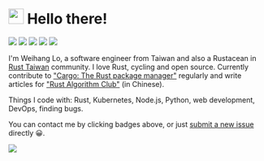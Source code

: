 # <img src="https://emojis.slackmojis.com/emojis/images/1531849430/4246/blob-sunglasses.gif?1531849430" width="30"/> Hello there!

[![][resume-badge]][resume] [![][telegram-badge]](https://t.me/weihanglo) [![][mastodon-badge]](https://hachyderm.io/@weihanglo) [![][twitter-badge]](https://twitter.com/weihanglo) [![][linkedin-badge]](https://www.linkedin.com/in/weihanglo)

I'm Weihang Lo, a software engineer from Taiwan and also a Rustacean in [Rust Taiwan] community. I love Rust, cycling and open source. Currently contribute to ["Cargo: The Rust package manager"] regularly and write articles for ["Rust Algorithm Club"] (in Chinese).

Things I code with: Rust, Kubernetes, Node.js, Python, web development, DevOps, finding bugs.

You can contact me by clicking badges above, or just [submit a new issue] directly 😀.

[resume]: https://weihanglo.tw/weihanglo-resume.pdf
[resume-badge]: https://img.shields.io/badge/Résumé-f48300?style=for-the-badge&logoColor=white&logo=rust
[telegram-badge]: https://img.shields.io/badge/Telegram-2CA5E0?style=for-the-badge&logo=telegram&logoColor=white
[twitter-badge]: https://img.shields.io/badge/Twitter-1DA1F2?style=for-the-badge&logo=twitter&logoColor=white
[linkedin-badge]: https://img.shields.io/badge/LinkedIn-0077B5?style=for-the-badge&logo=linkedin&logoColor=white
[mastodon-badge]: https://img.shields.io/badge/Mastodon-6364FF?style=for-the-badge&logo=mastodon&logoColor=white
[Rust Taiwan]: https://rust-lang.tw/
["Cargo: The Rust package manager"]: https://github.com/rust-lang/cargo
["Rust Algorithm Club"]: https://github.com/weihanglo/rust-algorithm-club
[submit a new issue]: https://github.com/weihanglo/weihanglo/issues/new

![](https://mir-s3-cdn-cf.behance.net/project_modules/disp/7df0bd42774743.57ee5f32bd76e.gif)
